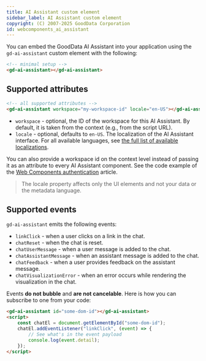 ```yaml
---
title: AI Assistant custom element
sidebar_label: AI Assistant custom element
copyright: (C) 2007-2025 GoodData Corporation
id: webcomponents_ai_assistant
---
```


You can embed the GoodData AI Assistant into your application using the `gd-ai-assistant` custom element with the following:

```html
<!-- minimal setup -->
<gd-ai-assistant></gd-ai-assistant>
```

## Supported attributes

```html
<!-- all supported attributes -->
<gd-ai-assistant workspace="my-workspace-id" locale="en-US"></gd-ai-assistant>
```

-   `workspace` - optional, the ID of the workspace for this AI Assistant. By default, it is taken from the context (e.g., from the script URL).
-   `locale` - optional, defaults to `en-US`. The localization of the AI Assistant interface. For all available languages, see [the full list of available localizations][1].

You can also provide a workspace id on the context level instead of passing it as an attribute to every AI Assistant component. See the code example of the [Web Components authentication][2] article.

> The locale property affects only the UI elements and not your data or the metadata language.

## Supported events

`gd-ai-assistant` emits the following events:

-   `linkClick` - when a user clicks on a link in the chat.
-   `chatReset` - when the chat is reset.
-   `chatUserMessage` - when a user message is added to the chat.
-   `chatAssistantMessage` - when an assistant message is added to the chat.
-   `chatFeedback` - when a user provides feedback on the assistant message.
-   `chatVisualizationError` - when an error occurs while rendering the visualization in the chat.

Events **do not bubble** and **are not cancelable**. Here is how you can subscribe to one from your code:

```html
<gd-ai-assistant id="some-dom-id"></gd-ai-assistant>
<script>
    const chatEl = document.getElementById("some-dom-id");
    chatEl.addEventListener("linkClick", (event) => {
        // See what's in the event payload
        console.log(event.detail);
    });
</script>
```

[1]: https://github.com/gooddata/gooddata-ui-sdk/blob/master/libs/sdk-ui/src/base/localization/Locale.ts
[2]: ../authentication/
